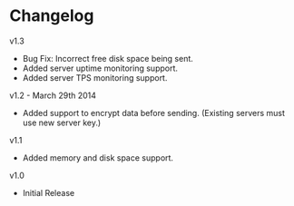 Changelog
==========
v1.3
* Bug Fix: Incorrect free disk space being sent.
* Added server uptime monitoring support.
* Added server TPS monitoring support.

v1.2 - March 29th 2014
* Added support to encrypt data before sending. (Existing servers must use new server key.)

v1.1
* Added memory and disk space support.

v1.0
* Initial Release